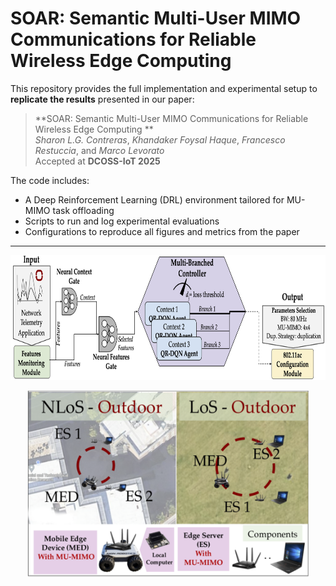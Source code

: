 # SOAR: Semantic Multi-User MIMO Communications for Reliable Wireless Edge Computing 

This repository provides the full implementation and experimental setup to **replicate the results** presented in our paper:

> **SOAR: Semantic Multi-User MIMO Communications for Reliable Wireless Edge Computing **  
> *Sharon L.G. Contreras*, *Khandaker Foysal Haque*, *Francesco Restuccia*, and *Marco Levorato*  
> Accepted at **DCOSS-IoT 2025**

The code includes:
- A Deep Reinforcement Learning (DRL) environment tailored for MU-MIMO task offloading
- Scripts to run and log experimental evaluations
- Configurations to reproduce all figures and metrics from the paper

---

<p align="center">
<img src="Images/SOAR_pipeline_v2.png"
     alt="Markdown Monster icon" width="750" height="200"
     style="float: center;" />
</p>

<p align="center">
<img src="Images/SOAR-Setting.png"
     alt="Markdown Monster icon" width="450" height="300"
     style="float: center;" />
</p>

